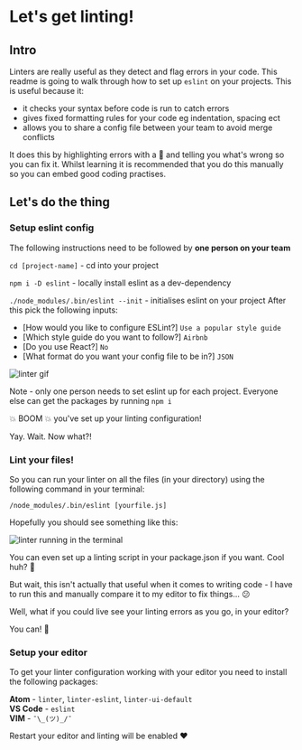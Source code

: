 # Let's get linting!

## Intro
Linters are really useful as they detect and flag errors in your code. This readme is going to walk through how to set up `eslint` on your projects. This is useful because it:
- it checks your syntax before code is run to catch errors
- gives fixed formatting rules for your code eg indentation, spacing ect
- allows you to share a config file between your team to avoid merge conflicts

It does this by highlighting errors with a :red_circle: and telling you what's wrong so you can fix it. Whilst learning it is recommended that you do this manually so you can embed good coding practises. 
## Let's do the thing

### Setup eslint config
The following instructions need to be followed by **one person on your team** 

`cd [project-name]` - cd into your project

`npm i -D eslint` - locally install eslint as a dev-dependency

`./node_modules/.bin/eslint --init` - initialises eslint on your project
After this pick the following inputs:
- [How would you like to configure ESLint?] `Use a popular style guide`
- [Which style guide do you want to follow?] `Airbnb`
- [Do you use React?] `No`
- [What format do you want your config file to be in?] `JSON`

![linter gif](https://user-images.githubusercontent.com/14337958/33135285-e27b2d36-cf99-11e7-8fbf-f46f5a4148a8.gif)

Note - only one person needs to set eslint up for each project. Everyone else can get the packages by running `npm i`

:boom: BOOM :boom: you've set up your linting configuration!

Yay. Wait. Now what?!

### Lint your files!

So you can run your linter on all the files (in your directory) using the following command in your terminal:

`/node_modules/.bin/eslint [yourfile.js]`

Hopefully you should see something like this:

![linter running in the terminal](https://user-images.githubusercontent.com/23310908/33074121-eea88d8e-cebc-11e7-85f5-35b9cdba4a1d.png)

You can even set up a linting script in your package.json if you want. Cool huh? :ice_cream: 

But wait, this isn't actually that useful when it comes to writing code - I have to run this and manually compare it to my editor to fix things... :confused: 

Well, what if you could live see your linting errors as you go, in your editor? 

You can! :tada: 

### Setup your editor
To get your linter configuration working with your editor you need to install the following packages:

**Atom** - `linter`, `linter-eslint`, `linter-ui-default`  
**VS Code** - `eslint`  
**VIM** - `¯\_(ツ)_/¯`

Restart your editor and linting will be enabled :heart: